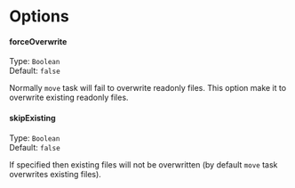 # Options

#### forceOverwrite
Type: `Boolean`  
Default: `false`

Normally `move` task will fail to overwrite readonly files. This option make it to overwrite existing readonly files.

#### skipExisting
Type: `Boolean`  
Default: `false`

If specified then existing files will not be overwritten (by default `move` task overwrites existing files).
